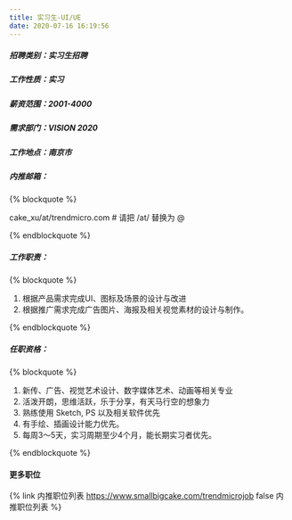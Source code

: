 ```yaml
---
title: 实习生-UI/UE
date: 2020-07-16 16:19:56
---
```

##### 招聘类别：实习生招聘
##### 工作性质：实习
##### 薪资范围：2001-4000
##### 需求部门：VISION 2020
##### 工作地点：南京市
##### 内推邮箱：
{% blockquote %}  

cake_xu/at/trendmicro.com # 请把 /at/ 替换为 @

{% endblockquote %}

##### 工作职责：
{% blockquote %}  

1. 根据产品需求完成UI、图标及场景的设计与改进
2. 根据推广需求完成广告图片、海报及相关视觉素材的设计与制作。

{% endblockquote %}

##### 任职资格：
{% blockquote %}  

1. 新传、广告、视觉艺术设计、数字媒体艺术、动画等相关专业
2. 活泼开朗，思维活跃，乐于分享，有天马行空的想象力
3. 熟练使用 Sketch,  PS 以及相关软件优先
4. 有手绘、插画设计能力优先。
5. 每周3～5天，实习周期至少4个月，能长期实习者优先。

{% endblockquote %}

#### 更多职位
{% link 内推职位列表 https://www.smallbigcake.com/trendmicrojob false 内推职位列表 %}
